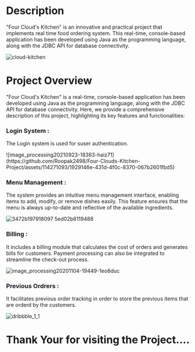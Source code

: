 <h1 align="center> Welcome to Four Cloud's Kitchen </h1>

![kitchen2](https://github.com/Roopak2498/Four-Clouds-Kitchen-Project/assets/114271093/c9bccf68-9705-446b-b66f-c027676a8351)

<h1>Description</h1>
<p> "Four Cloud's Kitchen" is an innovative and practical project that implements real time food ordering system. This real-time, console-based application has been developed using Java as the programming language, along with the JDBC API for database connectivity.</p>

![cloud-kitchen](https://github.com/Roopak2498/Four-Clouds-Kitchen-Project/assets/114271093/f2341311-16db-4ed5-9178-cde62357dc9e)

<h1> Project Overview</h1>

<p> "Four Cloud's Kitchen" is a real-time, console-based application has been developed using Java as the programming language, along with the JDBC API for database connectivity. Here, we provide a comprehensive description of this project, highlighting its key features and functionalities:</p>
<h3>Login System :</h3>

<p>The Login system is used for suser authentication.</p>
![image_processing20210923-18363-haiz71](https://github.com/Roopak2498/Four-Clouds-Kitchen-Project/assets/114271093/1929146e-431d-4f0c-8370-067b2601fbd5)

<h3>Menu Management :</h3>

<p>The system provides an intuitive menu management interface, enabling items to add, modify, or remove dishes easily. This feature ensures that the menu is always up-to-date and reflective of the available ingredients.</p>


![3472b197918097 5ed02b8119488](https://github.com/Roopak2498/Four-Clouds-Kitchen-Project/assets/114271093/71b81352-8236-4471-b92a-80ee6e2c8288)

<h3>Billing :</h3>

<p>It includes a billing module that calculates the cost of orders and generates bills for customers. Payment processing can also be integrated to streamline the check-out process.</p>

![image_processing20201104-19449-1eo8duc](https://github.com/Roopak2498/Four-Clouds-Kitchen-Project/assets/114271093/88959531-3169-4c87-8998-aed6b44e1706)

<h3>Previous Ordrers :</h3>

<p>It facilitates previous order tracking in order to store the previous items that are orderd by the customers.</p>

![dribbble_1_1](https://github.com/Roopak2498/Four-Clouds-Kitchen-Project/assets/114271093/ee036638-125d-43c3-9fff-bb3f0703f899)

<h1>Thank Your for visiting the Project....</h1>





